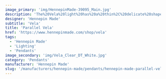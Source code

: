 ```yaml
---
image_primary: 'img/HennepinMade-39095_Main.jpg'
description: 'The%20Vela%20light%20has%20a%20thin%2C%20delicate%20shape%20and%20was%20designed%20as%20small%20floating%20vessel%20for%20lighting%20modern%20spaces.%20It%20can%20be%20used%20in%20multi-pendant%20installations.'
designer: 'Hennepin Made'
subtitle: 'Vela'
title: 'Parallel Vela'
href: 'https://www.hennepinmade.com/shop/vela'
tags:
  - 'Hennepin Made'
  - 'Lighting'
  - 'Pendants'
image_secondary: 'img/Vela_Clear_DT_White.jpg'
category: 'Pendants'
manufacturer: 'Hennepin Made'
slug: '/manufacturers/hennepin-made/pendants/hennepin-made-parallel-vela'
---
```

